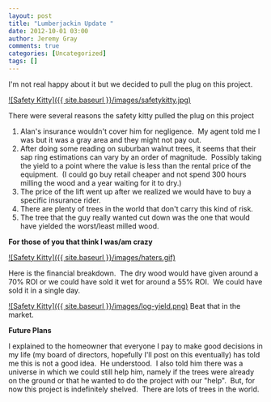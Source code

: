 ```yaml
---
layout: post
title: "Lumberjackin Update "
date: 2012-10-01 03:00
author: Jeremy Gray
comments: true
categories: [Uncategorized]
tags: []
---
```

I'm not real happy about it but we decided to pull the plug on this project.

<a href="{{ site.baseurl }}/images/safetykitty.jpg">![Safety Kitty]({{ site.baseurl }}/images/safetykitty.jpg)</a>

There were several reasons the safety kitty pulled the plug on this project

1.  Alan's insurance wouldn't cover him for negligence.  My agent told me I was but it was a gray area and they might not pay out.
2.  After doing some reading on suburban walnut trees, it seems that their sap ring estimations can vary by an order of magnitude.  Possibly taking the yield to a point where the value is less than the rental price of the equipment.  (I could go buy retail cheaper and not spend 300 hours milling the wood and a year waiting for it to dry.)
3.  The price of the lift went up after we realized we would have to buy a specific insurance rider.
4.  There are plenty of trees in the world that don't carry this kind of risk.
5.  The tree that the guy really wanted cut down was the one that would have yielded the worst/least milled wood.

**For those of you that think I was/am crazy**

<a href="{{ site.baseurl }}/images/haters.gif">![Safety Kitty]({{ site.baseurl }}/images/haters.gif)</a>

Here is the financial breakdown.  The dry wood would have given around a 70% ROI or we could have sold it wet for around a 55% ROI.  We could have sold it in a single day.

<a href="{{ site.baseurl }}/images/log-yield.png">![Safety Kitty]({{ site.baseurl }}/images/log-yield.png)</a>
Beat that in the market.

**Future Plans**

I explained to the homeowner that everyone I pay to make good decisions in my life (my board of directors, hopefully I'll post on this eventually) has told me this is not a good idea.  He understood.  I also told him there was a universe in which we could still help him, namely if the trees were already on the ground or that he wanted to do the project with our "help".  But, for now this project is indefinitely shelved.  There are lots of trees in the world.
